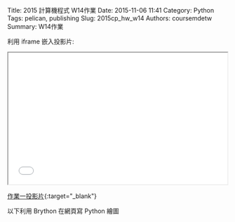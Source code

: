 Title: 2015 計算機程式 W14作業
Date: 2015-11-06 11:41
Category: Python
Tags: pelican, publishing
Slug: 2015cp_hw_w14
Authors: coursemdetw
Summary: W14作業

利用 iframe 嵌入投影片:

<iframe src="40423105_cp_w14_p.html" width="500" height="300"></iframe>

[作業一投影片](40423105_cp_w14_p.html){:target="_blank"}
<div class="entry-content"><p>以下利用 Brython 在網頁寫 Python 繪圖</p> 
<!-- 導入 brython_dist.js --> 

<script type="text/javascript" src="js/Brython3.2.3-20151122-082712/brython.js"></script> 

<!-- 啟動 brython() --> 

<script> 
window.onload=function(){ 
brython(1); 
} 
</script> 

<!-- 以下利用 Brython 程式執行繪圖 --> 

<canvas id="plotarea" width="500" height="500"></canvas> 

<script type="text/python3"> 
# 導入 doc 
from browser import document as doc 
import math 

# 準備繪圖畫布 
canvas = doc["plotarea"] 
ctx = canvas.getContext("2d") 

# 開始畫直線 

ctx.beginPath() 
ctx.lineWidth = 20 
ctx.moveTo(40, 0) 
ctx.lineTo(40, 360) 
ctx.strokeStyle = "#FF0000" 
ctx.stroke() 

ctx.beginPath() 
ctx.lineWidth = 20 
ctx.moveTo(80, 0) 
ctx.lineTo(80, 360) 
ctx.strokeStyle = "#FF0000" 
ctx.stroke() 

ctx.beginPath() 
ctx.lineWidth = 20 
ctx.moveTo(120, 0) 
ctx.lineTo(120, 360) 
ctx.strokeStyle = "#FF0000" 
ctx.stroke() 

ctx.beginPath() 
ctx.lineWidth = 20 
ctx.moveTo(160, 0) 
ctx.lineTo(160, 360) 
ctx.strokeStyle = "#FF0000" 
ctx.stroke() 

ctx.beginPath() 
ctx.lineWidth = 20 
ctx.moveTo(200, 0) 
ctx.lineTo(200, 360) 
ctx.strokeStyle = "#FF0000" 
ctx.stroke() 

ctx.beginPath() 
ctx.lineWidth = 20 
ctx.moveTo(240, 0) 
ctx.lineTo(240, 360) 
ctx.strokeStyle = "#FF0000" 
ctx.stroke() 

ctx.beginPath() 
ctx.lineWidth = 20 
ctx.moveTo(280, 0) 
ctx.lineTo(280, 360) 
ctx.strokeStyle = "#FF0000" 
ctx.stroke() 

ctx.beginPath() 
ctx.lineWidth = 20 
ctx.moveTo(320, 0) 
ctx.lineTo(320, 360) 
ctx.strokeStyle = "#FF0000" 
ctx.stroke() 

ctx.beginPath() 
ctx.lineWidth = 20 
ctx.moveTo(360, 0) 
ctx.lineTo(360, 360) 
ctx.strokeStyle = "#FF0000" 
ctx.stroke() 

ctx.beginPath() 
ctx.lineWidth = 20 
ctx.moveTo(400, 0) 
ctx.lineTo(400, 360) 
ctx.strokeStyle = "#FF0000" 
ctx.stroke() 


ctx.beginPath() 
ctx.lineWidth = 20 
ctx.moveTo(30, 10) 
ctx.lineTo(410, 10) 
ctx.strokeStyle = "#0000ff" 
ctx.stroke() 

ctx.beginPath() 
ctx.lineWidth = 20 
ctx.moveTo(30, 50) 
ctx.lineTo(410, 50) 
ctx.strokeStyle = "#0000ff" 
ctx.stroke() 

ctx.beginPath() 
ctx.lineWidth = 20 
ctx.moveTo(30, 90) 
ctx.lineTo(410, 90) 
ctx.strokeStyle = "#0000ff" 
ctx.stroke() 

ctx.beginPath() 
ctx.lineWidth = 20 
ctx.moveTo(30, 130) 
ctx.lineTo(410, 130) 
ctx.strokeStyle = "#0000ff" 
ctx.stroke() 

ctx.beginPath() 
ctx.lineWidth = 20 
ctx.moveTo(30, 170) 
ctx.lineTo(410, 170) 
ctx.strokeStyle = "#0000ff" 
ctx.stroke() 

ctx.beginPath() 
ctx.lineWidth = 20 
ctx.moveTo(30, 210) 
ctx.lineTo(410, 210) 
ctx.strokeStyle = "#0000ff" 
ctx.stroke() 

ctx.beginPath() 
ctx.lineWidth = 20 
ctx.moveTo(30, 250) 
ctx.lineTo(410, 250) 
ctx.strokeStyle = "#0000ff" 
ctx.stroke() 

ctx.beginPath() 
ctx.lineWidth = 20 
ctx.moveTo(30, 290) 
ctx.lineTo(410, 290) 
ctx.strokeStyle = "#0000ff" 
ctx.stroke() 

ctx.beginPath() 
ctx.lineWidth =20 
ctx.moveTo(30, 330) 
ctx.lineTo(410, 330) 
ctx.strokeStyle = "#0000ff" 
ctx.stroke() 

ctx.beginPath() 
ctx.lineWidth = 20 
ctx.moveTo(30, 370) 
ctx.lineTo(410, 370) 
ctx.strokeStyle = "#0000ff" 
ctx.stroke() 
</script></div>